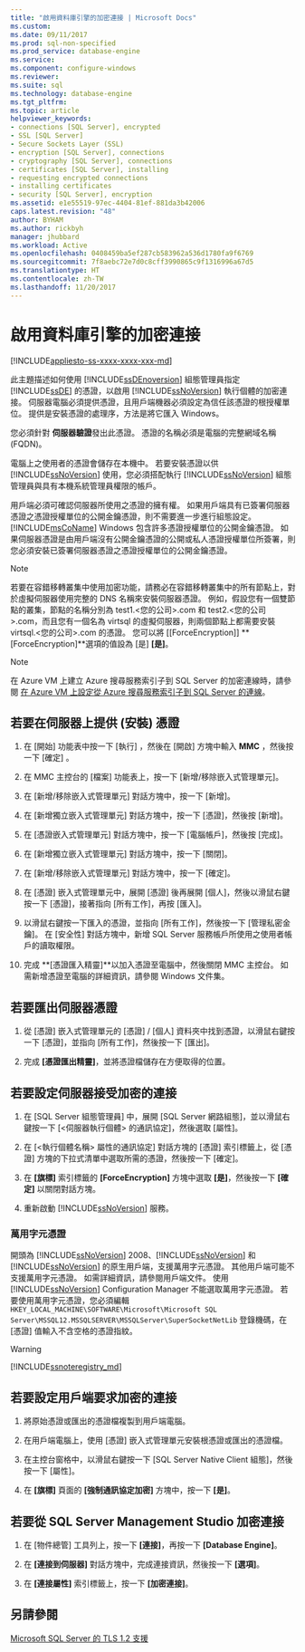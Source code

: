 ```yaml
---
title: "啟用資料庫引擎的加密連接 | Microsoft Docs"
ms.custom: 
ms.date: 09/11/2017
ms.prod: sql-non-specified
ms.prod_service: database-engine
ms.service: 
ms.component: configure-windows
ms.reviewer: 
ms.suite: sql
ms.technology: database-engine
ms.tgt_pltfrm: 
ms.topic: article
helpviewer_keywords:
- connections [SQL Server], encrypted
- SSL [SQL Server]
- Secure Sockets Layer (SSL)
- encryption [SQL Server], connections
- cryptography [SQL Server], connections
- certificates [SQL Server], installing
- requesting encrypted connections
- installing certificates
- security [SQL Server], encryption
ms.assetid: e1e55519-97ec-4404-81ef-881da3b42006
caps.latest.revision: "48"
author: BYHAM
ms.author: rickbyh
manager: jhubbard
ms.workload: Active
ms.openlocfilehash: 0408459ba5ef287cb583962a536d1780fa9f6769
ms.sourcegitcommit: 7f8aebc72e7d0c8cff3990865c9f1316996a67d5
ms.translationtype: HT
ms.contentlocale: zh-TW
ms.lasthandoff: 11/20/2017
---
```

# <a name="enable-encrypted-connections-to-the-database-engine"></a>啟用資料庫引擎的加密連接
[!INCLUDE[appliesto-ss-xxxx-xxxx-xxx-md](../../includes/appliesto-ss-xxxx-xxxx-xxx-md.md)]

  此主題描述如何使用 [!INCLUDE[ssDEnoversion](../../includes/ssdenoversion-md.md)] 組態管理員指定 [!INCLUDE[ssDE](../../includes/ssde-md.md)] 的憑證，以啟用 [!INCLUDE[ssNoVersion](../../includes/ssnoversion-md.md)] 執行個體的加密連接。 伺服器電腦必須提供憑證，且用戶端機器必須設定為信任該憑證的根授權單位。 提供是安裝憑證的處理序，方法是將它匯入 Windows。  
  
 您必須針對 **伺服器驗證**發出此憑證。 憑證的名稱必須是電腦的完整網域名稱 (FQDN)。  
  
 電腦上之使用者的憑證會儲存在本機中。 若要安裝憑證以供 [!INCLUDE[ssNoVersion](../../includes/ssnoversion-md.md)] 使用，您必須搭配執行 [!INCLUDE[ssNoVersion](../../includes/ssnoversion-md.md)] 組態管理員與具有本機系統管理員權限的帳戶。
 
  
 用戶端必須可確認伺服器所使用之憑證的擁有權。 如果用戶端具有已簽署伺服器憑證之憑證授權單位的公開金鑰憑證，則不需要進一步進行組態設定。 [!INCLUDE[msCoName](../../includes/msconame-md.md)] Windows 包含許多憑證授權單位的公開金鑰憑證。 如果伺服器憑證是由用戶端沒有公開金鑰憑證的公開或私人憑證授權單位所簽署，則您必須安裝已簽署伺服器憑證之憑證授權單位的公開金鑰憑證。  
  
> [!NOTE]  
>  若要在容錯移轉叢集中使用加密功能，請務必在容錯移轉叢集中的所有節點上，對於虛擬伺服器使用完整的 DNS 名稱來安裝伺服器憑證。 例如，假設您有一個雙節點的叢集，節點的名稱分別為 test1.\<您的公司>.com 和 test2.\<您的公司>.com，而且您有一個名為 virtsql 的虛擬伺服器，則兩個節點上都需要安裝 virtsql.\<您的公司>.com 的憑證。 您可以將 [[ForceEncryption]] **[ForceEncryption]**選項的值設為 [是] **[是]**。  

> [!NOTE]
> 在 Azure VM 上建立 Azure 搜尋服務索引子到 SQL Server 的加密連線時，請參閱 [在 Azure VM 上設定從 Azure 搜尋服務索引子到 SQL Server 的連線](https://azure.microsoft.com/documentation/articles/search-howto-connecting-azure-sql-iaas-to-azure-search-using-indexers/)。 
  
 
##  <a name="Provision"></a> 若要在伺服器上提供 (安裝) 憑證  
  
1.  在 [開始]  功能表中按一下 [執行] ，然後在 [開啟]  方塊中輸入 **MMC** ，然後按一下 [確定] 。  
  
2.  在 MMC 主控台的 [檔案] 功能表上，按一下 [新增/移除嵌入式管理單元]。  
  
3.  在 [新增/移除嵌入式管理單元] 對話方塊中，按一下 [新增]。  
  
4.  在 [新增獨立嵌入式管理單元] 對話方塊中，按一下 [憑證]，然後按 [新增]。  
  
5.  在 [憑證嵌入式管理單元] 對話方塊中，按一下 [電腦帳戶]，然後按 [完成]。  
  
6.  在 [新增獨立嵌入式管理單元] 對話方塊中，按一下 [關閉]。  
  
7.  在 [新增/移除嵌入式管理單元] 對話方塊中，按一下 [確定]。  
  
8.  在 [憑證] 嵌入式管理單元中，展開 [憑證] 後再展開 [個人]，然後以滑鼠右鍵按一下 [憑證]，接著指向 [所有工作]，再按 [匯入]。  

9. 以滑鼠右鍵按一下匯入的憑證，並指向 [所有工作]，然後按一下 [管理私密金鑰]。 在 [安全性] 對話方塊中，新增 SQL Server 服務帳戶所使用之使用者帳戶的讀取權限。  
  
10. 完成 **[憑證匯入精靈]**以加入憑證至電腦中，然後關閉 MMC 主控台。 如需新增憑證至電腦的詳細資訊，請參閱 Windows 文件集。  
  
##  <a name="Export"></a> 若要匯出伺服器憑證  
  
1.  從 [憑證] 嵌入式管理單元的 [憑證] / [個人] 資料夾中找到憑證，以滑鼠右鍵按一下 [憑證]，並指向 [所有工作]，然後按一下 [匯出]。  
  
2.  完成 **[憑證匯出精靈]**，並將憑證檔儲存在方便取得的位置。  
  
##  <a name="ConfigureServerConnections"></a> 若要設定伺服器接受加密的連接  
  
1.  在 [SQL Server 組態管理員] 中，展開 [SQL Server 網路組態]，並以滑鼠右鍵按一下 [\<伺服器執行個體> 的通訊協定]，然後選取 [屬性]。  
  
2.  在 [\<執行個體名稱> 屬性的通訊協定] 對話方塊的 [憑證] 索引標籤上，從 [憑證] 方塊的下拉式清單中選取所需的憑證，然後按一下 [確定]。  
  
3.  在 **[旗標]** 索引標籤的 **[ForceEncryption]** 方塊中選取 **[是]**，然後按一下 **[確定]** 以關閉對話方塊。  
  
4.  重新啟動 [!INCLUDE[ssNoVersion](../../includes/ssnoversion-md.md)] 服務。  

### <a name="wildcard-certificates"></a>萬用字元憑證  
開頭為 [!INCLUDE[ssNoVersion](../../includes/ssnoversion-md.md)] 2008、[!INCLUDE[ssNoVersion](../../includes/ssnoversion-md.md)] 和 [!INCLUDE[ssNoVersion](../../includes/ssnoversion-md.md)] 的原生用戶端，支援萬用字元憑證。 其他用戶端可能不支援萬用字元憑證。 如需詳細資訊，請參閱用戶端文件。 使用 [!INCLUDE[ssNoVersion](../../includes/ssnoversion-md.md)] Configuration Manager 不能選取萬用字元憑證。 若要使用萬用字元憑證，您必須編輯 `HKEY_LOCAL_MACHINE\SOFTWARE\Microsoft\Microsoft SQL Server\MSSQL12.MSSQLSERVER\MSSQLServer\SuperSocketNetLib` 登錄機碼，在 [憑證] 值輸入不含空格的憑證指紋。  
> [!WARNING]  
> [!INCLUDE[ssnoteregistry_md](../../includes/ssnoteregistry_md.md)]  
  
##  <a name="ConfigureClientConnections"></a> 若要設定用戶端要求加密的連接  
  
1.  將原始憑證或匯出的憑證檔複製到用戶端電腦。  
  
2.  在用戶端電腦上，使用 [憑證] 嵌入式管理單元安裝根憑證或匯出的憑證檔。  
  
3.  在主控台窗格中，以滑鼠右鍵按一下 [SQL Server Native Client 組態]，然後按一下 [屬性]。  
  
4.  在 **[旗標]** 頁面的 **[強制通訊協定加密]** 方塊中，按一下 **[是]**。  
  
##  <a name="EncryptConnection"></a> 若要從 SQL Server Management Studio 加密連接  
  
1.  在 [物件總管] 工具列上，按一下 **[連接]**，再按一下 **[Database Engine]**。  
  
2.  在 **[連接到伺服器]** 對話方塊中，完成連接資訊，然後按一下 **[選項]**。  
  
3.  在 **[連接屬性]** 索引標籤上，按一下 **[加密連接]**。  
  
## <a name="see-also"></a>另請參閱

[Microsoft SQL Server 的 TLS 1.2 支援](https://support.microsoft.com/kb/3135244)  

